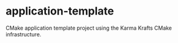 # application-template
CMake application template project using the Karma Krafts CMake infrastructure.
